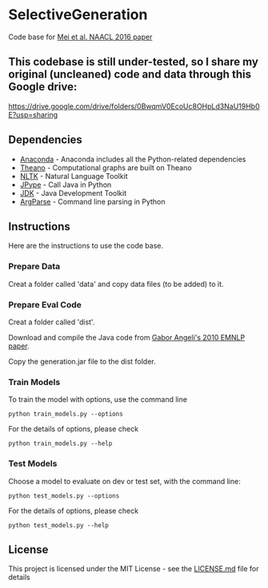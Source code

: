 # SelectiveGeneration
Code base for [Mei et al. NAACL 2016 paper](https://arxiv.org/abs/1509.00838/)

## This codebase is still under-tested, so I share my original (uncleaned) code and data through this Google drive: 
https://drive.google.com/drive/folders/0BwqmV0EcoUc8OHpLd3NaU19Hb0E?usp=sharing 

## Dependencies
* [Anaconda](https://www.continuum.io/) - Anaconda includes all the Python-related dependencies
* [Theano](http://deeplearning.net/software/theano/) - Computational graphs are built on Theano
* [NLTK](http://www.nltk.org/) - Natural Language Toolkit
* [JPype](http://jpype.sourceforge.net/) - Call Java in Python
* [JDK](http://www.oracle.com/technetwork/java/javase/downloads) - Java Development Toolkit
* [ArgParse](https://docs.python.org/2/howto/argparse.html) - Command line parsing in Python

## Instructions
Here are the instructions to use the code base.

### Prepare Data
Creat a folder called 'data' and copy data files (to be added) to it. 

### Prepare Eval Code
Creat a folder called 'dist'. 

Download and compile the Java code from [Gabor Angeli's 2010 EMNLP paper](http://cs.stanford.edu/~angeli/). 

Copy the generation.jar file to the dist folder.

### Train Models
To train the model with options, use the command line 
```
python train_models.py --options
```
For the details of options, please check
```
python train_models.py --help
```

### Test Models
Choose a model to evaluate on dev or test set, with the command line:
```
python test_models.py --options
```
For the details of options, please check
```
python test_models.py --help
```

## License

This project is licensed under the MIT License - see the [LICENSE.md](LICENSE.md) file for details


